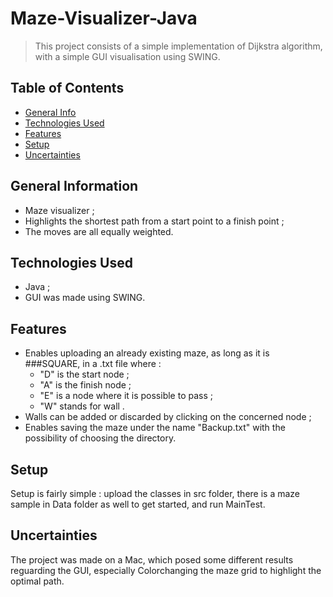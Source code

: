 # Maze-Visualizer-Java
> This project consists of a simple implementation of Dijkstra algorithm, with a simple GUI visualisation using SWING.

## Table of Contents
* [General Info](#general-information)
* [Technologies Used](#technologies-used)
* [Features](#features)
* [Setup](#setup)
* [Uncertainties](#uncertainties)
<!-- * [License](#license) -->


## General Information
- Maze visualizer ;
- Highlights the shortest path from a start point to a finish point ;
- The moves are all equally weighted.
<!-- You don't have to answer all the questions - just the ones relevant to your project. -->


## Technologies Used
- Java ;
- GUI was made using SWING.


## Features

- Enables uploading an already existing maze, as long as it is ###SQUARE, in a .txt file where : 
    * "D" is the start node ;
    * "A" is the finish node ;
    * "E" is a node where it is possible to pass ;
    * "W" stands for wall .
- Walls can be added or discarded by clicking on the concerned node ;
- Enables saving the maze under the name "Backup.txt" with the possibility of choosing the directory.


## Setup
Setup is fairly simple : upload the classes in src folder, there is a maze sample in Data folder as well to get started, and run MainTest.


## Uncertainties
The project was made on a Mac, which posed some different results reguarding the GUI, especially Colorchanging the maze grid to highlight the optimal path. 



<!-- Optional -->
<!-- ## License -->
<!-- This project is open source and available under the [... License](). -->

<!-- You don't have to include all sections - just the one's relevant to your project -->

